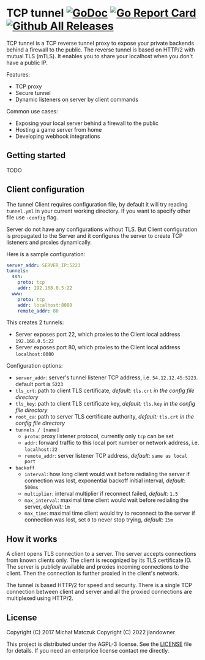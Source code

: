 # TCP tunnel [![GoDoc](http://img.shields.io/badge/go-documentation-blue.svg)](https://pkg.go.dev/github.com/jlandowner/tcptunnel) [![Go Report Card](https://goreportcard.com/badge/github.com/jlandowner/tcptunnel)](https://goreportcard.com/report/github.com/jlandowner/tcptunnel) [![Github All Releases](https://img.shields.io/github/downloads/jlandowner/tcptunnel/total.svg)](https://github.com/jlandowner/tcptunnel/releases)

TCP tunnel is a TCP reverse tunnel proxy to expose your private backends behind a firewall to the public.
The reverse tunnel is based on HTTP/2 with mutual TLS (mTLS). It enables you to share your localhost when you don't have a public IP.

Features:

* TCP proxy
* Secure tunnel
* Dynamic listeners on server by client commands

Common use cases:

* Exposing your local server behind a firewall to the public
* Hosting a game server from home
* Developing webhook integrations

## Getting started

TODO

## Client configuration

The tunnel Client requires configuration file, by default it will try reading `tunnel.yml` in your current working directory. If you want to specify other file use `-config` flag.

Server do not have any configurations without TLS.
But Client configuration is propagated to the Server and it configures the server to create TCP listeners and proxies dynamically.

Here is a sample configuration:

```yaml
server_addr: SERVER_IP:5223
tunnels:
  ssh:
    proto: tcp
    addr: 192.168.0.5:22
  www:
    proto: tcp
    addr: localhost:8080
    remote_addr: 80
```

This creates 2 tunnels:

* Server exposes port 22, which proxies to the Client local address `192.168.0.5:22`
* Server exposes port 80, which proxies to the Client local address `localhost:8080`

Configuration options:

* `server_addr`: server's tunnel listener TCP address, i.e. `54.12.12.45:5223`. default port is `5223`
* `tls_crt`: path to client TLS certificate, *default:* `tls.crt` *in the config file directory*
* `tls_key`: path to client TLS certificate key, *default:* `tls.key` *in the config file directory*
* `root_ca`: path to server TLS certificate authority, *default:* `tls.crt` *in the config file directory*
* `tunnels / [name]`
    * `proto`: proxy listener protocol, currently only `tcp` can be set
    * `addr`: forward traffic to this local port number or network address, i.e. `localhost:22`
    * `remote_addr`: server listener TCP address, *default:* `same as local port`
* `backoff`
    * `interval`: how long client would wait before redialing the server if connection was lost, exponential backoff initial interval, *default:* `500ms`
    * `multiplier`: interval multiplier if reconnect failed, *default:* `1.5`
    * `max_interval`: maximal time client would wait before redialing the server, *default:* `1m`
    * `max_time`: maximal time client would try to reconnect to the server if connection was lost, set `0` to never stop trying, *default:* `15m`

## How it works

A client opens TLS connection to a server. The server accepts connections from known clients only. The client is recognized by its TLS certificate ID. The server is publicly available and proxies incoming connections to the client. Then the connection is further proxied in the client's network.

The tunnel is based HTTP/2 for speed and security. There is a single TCP connection between client and server and all the proxied connections are multiplexed using HTTP/2.

## License

Copyright (C) 2017 Michał Matczuk
Copyright (C) 2022 jlandowner

This project is distributed under the AGPL-3 license. See the [LICENSE](https://github.com/jlandowner/tcptunnel/blob/master/LICENSE) file for details. If you need an enterprice license contact me directly.
